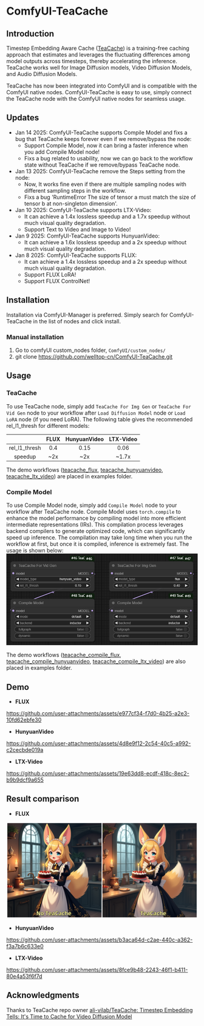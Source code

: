 # ComfyUI-TeaCache

## Introduction
Timestep Embedding Aware Cache ([TeaCache](https://github.com/ali-vilab/TeaCache)) is a training-free caching approach that estimates and leverages the fluctuating differences among model outputs across timesteps, thereby accelerating the inference. TeaCache works well for Image Diffusion models, Video Diffusion Models, and Audio Diffusion Models.

TeaCache has now been integrated into ComfyUI and is compatible with the ComfyUI native nodes. ComfyUI-TeaCache is easy to use, simply connect the TeaCache node with the ComfyUI native nodes for seamless usage.

## Updates
- Jan 14 2025: ComfyUI-TeaCache supports Compile Model and fixs a bug that TeaCache keeps forever even if we remove/bypass the node:
    - Support Compile Model, now it can bring a faster inference when you add Compile Model node!
    - Fixs a bug related to usability, now we can go back to the workflow state without TeaCache if we remove/bypass TeaCache node.
- Jan 13 2025: ComfyUI-TeaCache remove the Steps setting from the node:
    - Now, It works fine even if there are multiple sampling nodes with different sampling steps in the workflow.
    - Fixs a bug 'RuntimeError The size of tensor a must match the size of tensor b at non-singleton dimension'.
- Jan 10 2025: ComfyUI-TeaCache supports LTX-Video:
    - It can achieve a 1.4x lossless speedup and a 1.7x speedup without much visual quality degradation.
    - Support Text to Video and Image to Video!
- Jan 9 2025: ComfyUI-TeaCache supports HunyuanVideo:
    - It can achieve a 1.6x lossless speedup and a 2x speedup without much visual quality degradation.
- Jan 8 2025: ComfyUI-TeaCache supports FLUX:
    - It can achieve a 1.4x lossless speedup and a 2x speedup without much visual quality degradation.
    - Support FLUX LoRA!
    - Support FLUX ControlNet!

## Installation
Installation via ComfyUI-Manager is preferred. Simply search for ComfyUI-TeaCache in the list of nodes and click install.
### Manual installation
1. Go to comfyUI custom_nodes folder, `ComfyUI/custom_nodes/`
2. git clone https://github.com/welltop-cn/ComfyUI-TeaCache.git

## Usage
### TeaCache
To use TeaCache node, simply add `TeaCache For Img Gen` or `TeaCache For Vid Gen` node to your workflow after `Load Diffusion Model` node or `Load LoRA` node (if you need LoRA). The following table gives the recommended rel_l1_thresh ​for different models:

|                       |            FLUX              |      HunyuanVideo     |       LTX-Video       |
|:---------------------:|:----------------------------:|:---------------------:|:---------------------:|
|    rel_l1_thresh      |             0.4              |         0.15          |        0.06           |
|       speedup         |             ~2x              |         ~2x           |        ~1.7x          |

The demo workflows ([teacache_flux](./examples/teacache_flux.json), [teacache_hunyuanvideo](./examples/teacache_hunyuanvideo.json), [teacache_ltx_video](./examples/teacache_ltx_video.json)) are placed in examples folder.

### Compile Model
To use Compile Model node, simply add `Compile Model` node to your workflow after TeaCache node. Compile Model uses `torch.compile` to enhance the model performance by compiling model into more efficient intermediate representations (IRs). This compilation process leverages backend compilers to generate optimized code, which can significantly speed up inference. The compilation may take long time when you run the workflow at first, but once it is compiled, inference is extremely fast. The usage is shown below:
![](./assets/compile.png)

The demo workflows ([teacache_compile_flux](./examples/teacache_compile_flux.json), [teacache_compile_hunyuanvideo](./examples/teacache_compile_hunyuanvideo.json), [teacache_compile_ltx_video](./examples/teacache_compile_ltx_video.json)) are also placed in examples folder.


## Demo
- <p><strong>FLUX</strong></p>
https://github.com/user-attachments/assets/e977cf34-f7d0-4b25-a2e3-10fd62ebfe30

- <p><strong>HunyuanVideo</strong></p>
https://github.com/user-attachments/assets/4d8e9f12-2c54-40c5-a992-c2cecbde019a

- <p><strong>LTX-Video</strong></p>
https://github.com/user-attachments/assets/19e63dd8-ecdf-418c-8ec2-b9b9dcf9a655

## Result comparison
- <p><strong>FLUX</strong></p>
![](./assets/compare_flux.png)

- <p><strong>HunyuanVideo</strong></p>
https://github.com/user-attachments/assets/b3aca64d-c2ae-440c-a362-f3a7b6c633e0

- <p><strong>LTX-Video</strong></p>
https://github.com/user-attachments/assets/8fce9b48-2243-46f1-b411-80e4a53f6f7d

## Acknowledgments
Thanks to TeaCache repo owner [ali-vilab/TeaCache: Timestep Embedding Tells: It's Time to Cache for Video Diffusion Model](https://github.com/ali-vilab/TeaCache)
